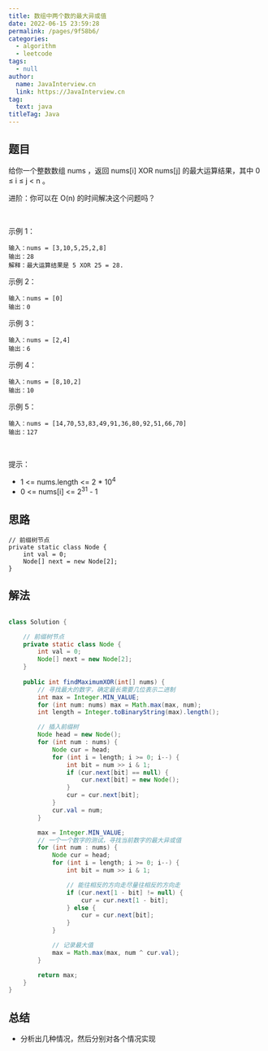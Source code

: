 ```yaml
---
title: 数组中两个数的最大异或值
date: 2022-06-15 23:59:28
permalink: /pages/9f58b6/
categories: 
  - algorithm
  - leetcode
tags: 
  - null
author: 
  name: JavaInterview.cn
  link: https://JavaInterview.cn
tag: 
  text: java
titleTag: Java
---
```


## 题目
给你一个整数数组 nums ，返回 nums[i] XOR nums[j] 的最大运算结果，其中 0 ≤ i ≤ j < n 。

进阶：你可以在 O(n) 的时间解决这个问题吗？

 

示例 1：

    输入：nums = [3,10,5,25,2,8]
    输出：28
    解释：最大运算结果是 5 XOR 25 = 28.
示例 2：

    输入：nums = [0]
    输出：0
示例 3：

    输入：nums = [2,4]
    输出：6
示例 4：

    输入：nums = [8,10,2]
    输出：10
示例 5：

    输入：nums = [14,70,53,83,49,91,36,80,92,51,66,70]
    输出：127
 

提示：

- 1 <= nums.length <= 2 * 10<sup>4</sup>
- 0 <= nums[i] <= 2<sup>31</sup> - 1



## 思路

    
    // 前缀树节点
    private static class Node {
        int val = 0;
        Node[] next = new Node[2];
    }
    

## 解法
```java

class Solution {

    // 前缀树节点
    private static class Node {
        int val = 0;
        Node[] next = new Node[2];
    }
    
    public int findMaximumXOR(int[] nums) {
        // 寻找最大的数字，确定最长需要几位表示二进制
        int max = Integer.MIN_VALUE;
        for (int num: nums) max = Math.max(max, num);
        int length = Integer.toBinaryString(max).length();

        // 插入前缀树
        Node head = new Node();
        for (int num : nums) {
            Node cur = head;
            for (int i = length; i >= 0; i--) {
                int bit = num >> i & 1;
                if (cur.next[bit] == null) {
                    cur.next[bit] = new Node();
                }
                cur = cur.next[bit];
            }
            cur.val = num;
        }

        max = Integer.MIN_VALUE;
        // 一个一个数字的测试，寻找当前数字的最大异或值
        for (int num : nums) {
            Node cur = head;
            for (int i = length; i >= 0; i--) {
                int bit = num >> i & 1;

                // 能往相反的方向走尽量往相反的方向走
                if (cur.next[1 - bit] != null) {
                    cur = cur.next[1 - bit];
                } else {
                    cur = cur.next[bit];
                }
            }

            // 记录最大值
            max = Math.max(max, num ^ cur.val);
        }

        return max;
    }
}

```

## 总结

- 分析出几种情况，然后分别对各个情况实现 
